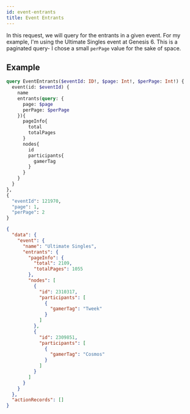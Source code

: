 ```yaml
---
id: event-entrants
title: Event Entrants
---
```


In this request, we will query for the entrants in a given event.
For my example, I'm using the Ultimate Singles event at Genesis 6.
This is a paginated query- I chose a small `perPage` value for the sake of space.

## Example

<!--DOCUSAURUS_CODE_TABS-->

<!--Request-->

```GraphQL
query EventEntrants($eventId: ID!, $page: Int!, $perPage: Int!) {
  event(id: $eventId) {
    name
    entrants(query: {
      page: $page
      perPage: $perPage
    }){
      pageInfo{
        total
        totalPages
      }
      nodes{
        id
        participants{
          gamerTag
        }
      }
    }
  }
},
{
  "eventId": 121970,
  "page": 1,
  "perPage": 2
}
```

<!--Response-->

```json
{
  "data": {
    "event": {
      "name": "Ultimate Singles",
      "entrants": {
        "pageInfo": {
          "total": 2109,
          "totalPages": 1055
        },
        "nodes": [
          {
            "id": 2310317,
            "participants": [
              {
                "gamerTag": "Tweek"
              }
            ]
          },
          {
            "id": 2309851,
            "participants": [
              {
                "gamerTag": "Cosmos"
              }
            ]
          }
        ]
      }
    }
  },
  "actionRecords": []
}
```

<!--END_DOCUSAURUS_CODE_TABS-->
